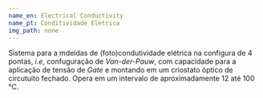 ```yaml
---
name_en: Electrical Conductivity
name_pt: Conditividade Elétrica
img_path: none
---
```

Sistema para a mdeidas de (foto)condutividade elétrica na configura de 4 pontas,
_i.e_, confuguração de _Van-der-Pauw_, com capacidade para a aplicação de tensão
de _Gate_ e montando em um criostato óptico de circutuito fechado. Opera em um
intervalo de aproximadamente 12 até 100 °C.
